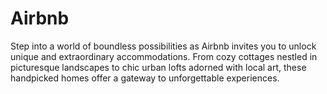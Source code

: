 # Airbnb
Step into a world of boundless possibilities as Airbnb invites you to unlock unique and extraordinary accommodations. From cozy cottages nestled in picturesque landscapes to chic urban lofts adorned with local art, these handpicked homes offer a gateway to unforgettable experiences.

